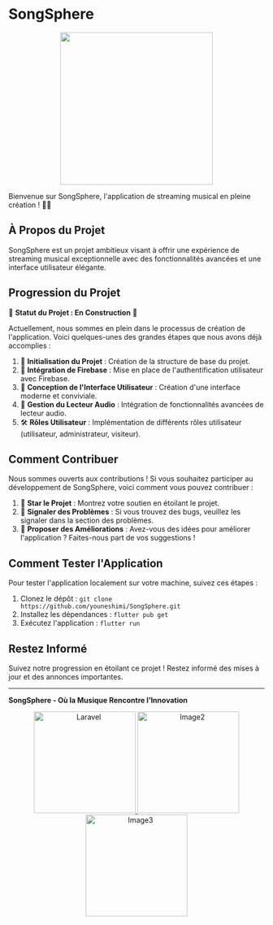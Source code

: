 # SongSphere

<p align="center">
    <a href="https://laravel.com" target="_blank">
        <img src="https://i.imgur.com/kAubAVT.png" width="300">
    </a>
</p>

Bienvenue sur SongSphere, l'application de streaming musical en pleine création ! 🎵🌐

## À Propos du Projet

SongSphere est un projet ambitieux visant à offrir une expérience de streaming musical exceptionnelle avec des fonctionnalités avancées et une interface utilisateur élégante.

## Progression du Projet

🚧 **Statut du Projet : En Construction** 🚧

Actuellement, nous sommes en plein dans le processus de création de l'application. Voici quelques-unes des grandes étapes que nous avons déjà accomplies :

1. 🚀 **Initialisation du Projet** : Création de la structure de base du projet.
2. 🔗 **Intégration de Firebase** : Mise en place de l'authentification utilisateur avec Firebase.
3. 🎨 **Conception de l'Interface Utilisateur** : Création d'une interface moderne et conviviale.
4. 🎵 **Gestion du Lecteur Audio** : Intégration de fonctionnalités avancées de lecteur audio.
5. 🛠️ **Rôles Utilisateur** : Implémentation de différents rôles utilisateur (utilisateur, administrateur, visiteur).

## Comment Contribuer

Nous sommes ouverts aux contributions ! Si vous souhaitez participer au développement de SongSphere, voici comment vous pouvez contribuer :

1. 🌟 **Star le Projet** : Montrez votre soutien en étoilant le projet.
2. 🐛 **Signaler des Problèmes** : Si vous trouvez des bugs, veuillez les signaler dans la section des problèmes.
3. 🚀 **Proposer des Améliorations** : Avez-vous des idées pour améliorer l'application ? Faites-nous part de vos suggestions !

## Comment Tester l'Application

Pour tester l'application localement sur votre machine, suivez ces étapes :

1. Clonez le dépôt : `git clone https://github.com/youneshimi/SongSphere.git`
2. Installez les dépendances : `flutter pub get`
3. Exécutez l'application : `flutter run`

## Restez Informé

Suivez notre progression en étoilant ce projet ! Restez informé des mises à jour et des annonces importantes.

---

**SongSphere - Où la Musique Rencontre l'Innovation**

<p align="center">
    <a href="https://laravel.com" target="_blank">
        <img src="https://i.imgur.com/zB3BIJC.png" width="200" alt="Laravel">
        <img src="https://i.imgur.com/TdmjYVE.png" width="200" alt="Image2">
        <img src="https://i.imgur.com/9LOtIGA.png" width="200" alt="Image3">
    </a>
</p>

